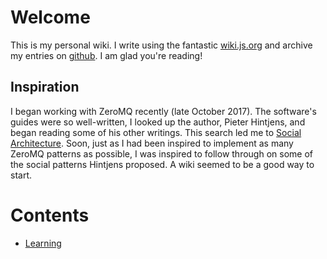 <!-- TITLE: My Wiki -->
<!-- SUBTITLE: A Personal Wiki -->

# Welcome
This is my personal wiki. I write using the fantastic [wiki.js.org](https://wiki.js.org) and archive my entries on [github](https://github.com/Jared-Prime/wiki). I am glad you're reading!

## Inspiration

I began working with ZeroMQ recently (late October 2017). The software's guides were so well-written, I looked up the author, Pieter Hintjens, and began reading some of his other writings. This search led me to [Social Architecture](https://www.gitbook.com/book/hintjens/social-architecture/details). Soon, just as I had been inspired to implement as many ZeroMQ patterns as possible, I was inspired to follow through on some of the social patterns Hintjens proposed. A wiki seemed to be a good way to start.
# Contents

* [Learning](/learning)